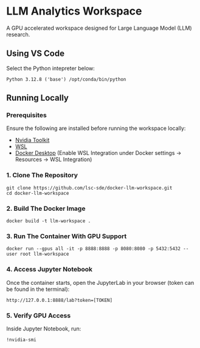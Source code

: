 # LLM Analytics Workspace
A GPU accelerated workspace designed for Large Language Model (LLM) research.

## Using VS Code 
Select the Python intepreter below:
``` 
Python 3.12.8 ('base') /opt/conda/bin/python
``` 

## Running Locally
### Prerequisites 
Ensure the following are installed before running the workspace locally:
- [Nvidia Toolkit](https://developer.nvidia.com/cuda-toolkit)
- [WSL](https://learn.microsoft.com/en-us/windows/wsl/install)
- [Docker Desktop](https://app.docker.com/) (Enable WSL Integration under Docker settings → Resources → WSL Integration)

### 1. Clone The Repository
``` 
git clone https://github.com/lsc-sde/docker-llm-workspace.git
cd docker-llm-workspace
``` 

### 2. Build The Docker Image
``` 
docker build -t llm-workspace .
``` 

### 3. Run The Container With GPU Support
``` 
docker run --gpus all -it -p 8888:8888 -p 8080:8080 -p 5432:5432 --user root llm-workspace
``` 

### 4. Access Jupyter Notebook
Once the container starts, open the JupyterLab in your browser (token can be found in the terminal):
``` 
http://127.0.0.1:8888/lab?token=[TOKEN]
``` 

### 5. Verify GPU Access
Inside Jupyter Notebook, run:
``` 
!nvidia-smi
``` 
